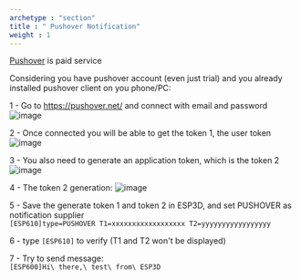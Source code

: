 ```yaml
---
archetype : "section"
title : " Pushover Notification"
weight : 1
---
```

[Pushover](https://pushover.net/) is paid service

Considering you have pushover account (even just trial) and you already installed pushover client on you phone/PC:  

1 - Go to <https://pushover.net/> and connect with email and password  
![image](/img/notifications/pushover/logon.png)

2 - Once connected you will be able to get the token 1, the user token  
![image](/img/notifications/pushover/token1.png)

3 - You also need to generate an application token, which is the token 2  
![image](/img/notifications/pushover/token2.png)

4 - The token 2 generation:
![image](/img/notifications/pushover/token2b.png)

5 - Save the generate token 1 and token 2 in ESP3D, and set PUSHOVER as notification supplier  
`[ESP610]type=PUSHOVER T1=xxxxxxxxxxxxxxxxxx T2=yyyyyyyyyyyyyyyyy`  

6 - type `[ESP610]` to verify (T1 and T2 won't be displayed)  

7 - Try to send message:  
`[ESP600]Hi\ there,\ test\ from\ ESP3D`
